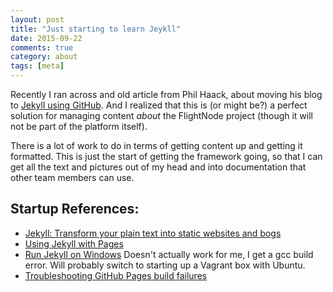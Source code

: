 ```yaml
---
layout: post
title: "Just starting to learn Jeykll"
date: 2015-09-22
comments: true
category: about
tags: [meta]
---
```


Recently I ran across and old article from Phil Haack, about moving his
blog to [Jekyll using GitHub](http://haacked.com/archive/2013/12/02/dr-jekyll-and-mr-haack/).
And I realized that this is (or might be?) a perfect solution for managing
content *about* the FlightNode project (though it will not be part of the
platform itself).

There is a lot of work to do in terms of getting content up and getting
it formatted. This is just the start of getting the framework going, so 
that I can get all the text and pictures out of my head and into 
documentation that other team members can use.

## Startup References:

* [Jekyll: Transform your plain text into static websites and bogs](http://jekyllrb.com/)
* [Using Jekyll with Pages](https://help.github.com/articles/using-jekyll-with-pages/#configuring-jekyll)
* [Run Jekyll on Windows](http://jekyll-windows.juthilo.com/)
  Doesn't actually work for me, I get a gcc build error. Will probably
  switch to starting up a Vagrant box with Ubuntu.
* [Troubleshooting GitHub Pages build failures](https://help.github.com/articles/troubleshooting-github-pages-build-failures/)
 
